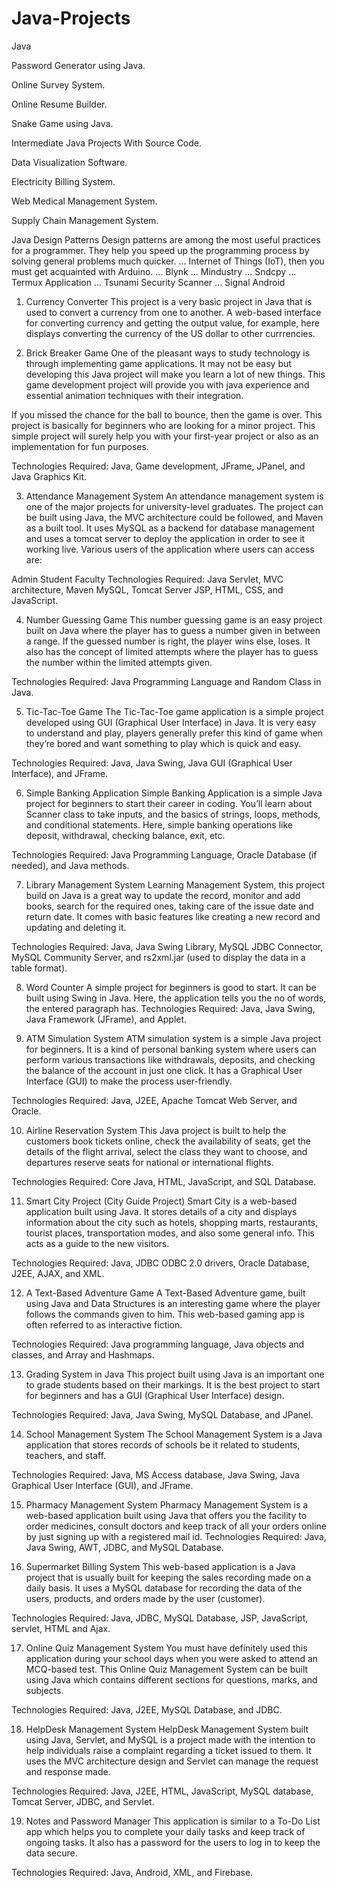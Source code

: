 # Java-Projects
Java

Password Generator using Java.

Online Survey System.

Online Resume Builder.

Snake Game using Java.

Intermediate Java Projects With Source Code.

Data Visualization Software.

Electricity Billing System.

Web Medical Management System.

Supply Chain Management System.

Java Design Patterns Design patterns are among the most useful practices for a programmer. They help you speed up the programming process by solving general problems much quicker. ...
Internet of Things (IoT), then you must get acquainted with Arduino. ...
Blynk ...
Mindustry ...
Sndcpy ...
Termux Application ...
Tsunami Security Scanner ...
Signal Android

1. Currency Converter 
This project is a very basic project in Java that is used to convert a currency from one to another. A web-based interface for converting currency and getting the output value, for example, here displays converting the currency of the US dollar to other currrencies.

2. Brick Breaker Game
One of the pleasant ways to study technology is through implementing game applications. It may not be easy but developing this Java project will make you learn a lot of new things. This game development project will provide you with java experience and essential animation techniques with their integration. 

If you missed the chance for the ball to bounce, then the game is over. This project is basically for beginners who are looking for a minor project. This simple project will surely help you with your first-year project or also as an implementation for fun purposes. 

Technologies Required: Java, Game development, JFrame, JPanel, and Java Graphics Kit.

3. Attendance Management System
An attendance management system is one of the major projects for university-level graduates. The project can be built using Java, the MVC architecture could be followed, and Maven as a built tool. It uses MySQL as a backend for database management and uses a tomcat server to deploy the application in order to see it working live. 
Various users of the application where users can access are:

Admin
Student
Faculty
Technologies Required: Java Servlet, MVC architecture, Maven MySQL, Tomcat Server JSP, HTML, CSS, and JavaScript.

4. Number Guessing Game
This number guessing game is an easy project built on Java where the player has to guess a number given in between a range. If the guessed number is right, the player wins else, loses. It also has the concept of limited attempts where the player has to guess the number within the limited attempts given. 

Technologies Required: Java Programming Language and Random Class in Java.

5. Tic-Tac-Toe Game
The Tic-Tac-Toe game application is a simple project developed using GUI (Graphical User Interface) in Java. It is very easy to understand and play, players generally prefer this kind of game when they’re bored and want something to play which is quick and easy.

Technologies Required: Java, Java Swing, Java GUI (Graphical User Interface), and JFrame.

6. Simple Banking Application
Simple Banking Application is a simple Java project for beginners to start their career in coding. You’ll learn about Scanner class to take inputs, and the basics of strings, loops, methods, and conditional statements. Here, simple banking operations like deposit, withdrawal, checking balance, exit, etc. 

Technologies Required: Java Programming Language, Oracle Database (if needed), and Java methods.

7. Library Management System 
Learning Management System, this project build on Java is a great way to update the record, monitor and add books, search for the required ones, taking care of the issue date and return date. It comes with basic features like creating a new record and updating and deleting it. 

Technologies Required: Java, Java Swing Library, MySQL JDBC Connector, MySQL Community Server, and rs2xml.jar (used to display the data in a table format).

8. Word Counter 
A simple project for beginners is good to start. It can be built using Swing in Java. Here, the application tells you the no of words, the entered paragraph has. 
Technologies Required: Java, Java Swing, Java Framework (JFrame), and Applet. 

9. ATM Simulation System
ATM simulation system is a simple Java project for beginners. It is a kind of personal banking system where users can perform various transactions like withdrawals, deposits, and checking the balance of the account in just one click. It has a Graphical User Interface (GUI) to make the process user-friendly. 

Technologies Required: Java, J2EE, Apache Tomcat Web Server, and Oracle.

10. Airline Reservation System
This Java project is built to help the customers book tickets online, check the availability of seats, get the details of the flight arrival, select the class they want to choose, and departures reserve seats for national or international flights. 

Technologies Required: Core Java, HTML, JavaScript, and SQL Database.

11. Smart City Project (City Guide Project)
Smart City is a web-based application built using Java. It stores details of a city and displays information about the city such as hotels, shopping marts, restaurants, tourist places, transportation modes, and also some general info. This acts as a guide to the new visitors.

Technologies Required: Java, JDBC ODBC 2.0 drivers, Oracle Database, J2EE, AJAX, and XML.

12. A Text-Based Adventure Game
A Text-Based Adventure game, built using Java and Data Structures is an interesting game where the player follows the commands given to him. This web-based gaming app is often referred to as interactive fiction.  

Technologies Required: Java programming language, Java objects and classes, and Array and Hashmaps.

13. Grading System in Java
This project built using Java is an important one to grade students based on their markings. It is the best project to start for beginners and has a GUI (Graphical User Interface) design. 

Technologies Required: Java, Java Swing, MySQL Database, and JPanel.

14. School Management System 
The School Management System is a Java application that stores records of schools be it related to students, teachers, and staff. 

Technologies Required: Java, MS Access database, Java Swing, Java Graphical User Interface (GUI), and JFrame.

15. Pharmacy Management System
Pharmacy Management System is a web-based application built using Java that offers you the facility to order medicines, consult doctors and keep track of all your orders online by just signing up with a registered mail id. 
Technologies Required: Java, Java Swing, AWT, JDBC, and MySQL Database.

16. Supermarket Billing System
This web-based application is a Java project that is usually built for keeping the sales recording made on a daily basis. It uses a MySQL database for recording the data of the users, products, and orders made by the user (customer). 

Technologies Required: Java, JDBC, MySQL Database, JSP, JavaScript, servlet, HTML and Ajax.

17. Online Quiz Management System
You must have definitely used this application during your school days when you were asked to attend an MCQ-based test. This Online Quiz Management System can be built using Java which contains different sections for questions, marks, and subjects.

Technologies Required: Java, J2EE, MySQL Database, and JDBC.

18. HelpDesk Management System
HelpDesk Management System built using Java, Servlet, and MySQL is a project made with the intention to help individuals raise a complaint regarding a ticket issued to them. It uses the MVC architecture design and Servlet can manage the request and response made. 

Technologies Required: Java, J2EE, HTML, JavaScript, MySQL database, Tomcat Server, JDBC, and Servlet.

19. Notes and Password Manager
This application is similar to a To-Do List app which helps you to complete your daily tasks and keep track of ongoing tasks. It also has a password for the users to log in to keep the data secure. 

Technologies Required: Java, Android, XML, and Firebase.





